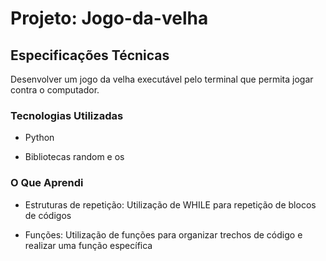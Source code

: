 # Projeto: Jogo-da-velha

## Especificações Técnicas
Desenvolver um jogo da velha executável pelo terminal que permita jogar contra o computador.

### Tecnologias Utilizadas
- Python

- Bibliotecas random e os

### O Que Aprendi
- Estruturas de repetição: Utilização de WHILE para repetição de blocos de  códigos

- Funções: Utilização de funções para organizar trechos de código e realizar uma função específica
